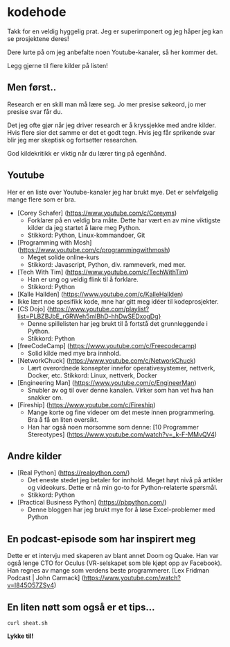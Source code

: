 # kodehode

Takk for en veldig hyggelig prat. Jeg er superimponert og jeg håper jeg kan se prosjektene deres!

Dere lurte på om jeg anbefalte noen Youtube-kanaler, så her kommer det.

Legg gjerne til flere kilder på listen!

## Men først..

Research er en skill man må lære seg. Jo mer presise søkeord, jo mer presise svar får du.

Det jeg ofte gjør når jeg driver research er å kryssjekke med andre kilder. Hvis flere sier det samme er det et godt tegn. Hvis jeg får sprikende svar blir jeg mer skeptisk og fortsetter researchen.

God kildekritikk er viktig når du lærer ting på egenhånd.

## Youtube
Her er en liste over Youtube-kanaler jeg har brukt mye. Det er selvfølgelig mange flere som er bra. 

- [Corey Schafer] (https://www.youtube.com/c/Coreyms)
  - Forklarer på en veldig bra måte. Dette har vært en av mine viktigste kilder da jeg startet å lære meg Python.
  - Stikkord: Python, Linux-kommandoer, Git
- [Programming with Mosh] (https://www.youtube.com/c/programmingwithmosh)
  - Meget solide online-kurs
  - Stikkord: Javascript, Python, div. rammeverk, med mer.
- [Tech With Tim] (https://www.youtube.com/c/TechWithTim)
  - Han er ung og veldig flink til å forklare.
  - Stikkord: Python
- [Kalle Hallden] (https://www.youtube.com/c/KalleHallden)
 - Ikke lært noe spesifikk kode, mne har gitt meg idéer til kodeprosjekter.
- [CS Dojo] {https://www.youtube.com/playlist?list=PLBZBJbE_rGRWeh5mIBhD-hhDwSEDxogDg}
  - Denne spillelisten har jeg brukt til å fortstå det grunnleggende i Python.
  - Stikkord: Python
- [freeCodeCamp] (https://www.youtube.com/c/Freecodecamp)
  - Solid kilde med mye bra innhold.
- [NetworkChuck] (https://www.youtube.com/c/NetworkChuck)
  - Lært overordnede konsepter innefor operativesystemer, nettverk, Docker, etc.
  Stikkord: Linux, nettverk, Docker
- [Engineering Man] (https://www.youtube.com/c/EngineerMan)
  - Snubler av og til over denne kanalen. Virker som han vet hva han snakker om.
- [Fireship] (https://www.youtube.com/c/Fireship)
  - Mange korte og fine videoer om det meste innen programmering. Bra å få en liten oversikt.
  - Han har også noen morsomme som denne: [10 Programmer Stereotypes] (https://www.youtube.com/watch?v=_k-F-MMvQV4)

## Andre kilder
- [Real Python] (https://realpython.com/)
  - Det eneste stedet jeg betaler for innhold. Meget høyt nivå på artikler og videokurs. Dette er nå min go-to for Python-relaterte spørsmål.
  - Stikkord: Python
- [Practical Business Python] (https://pbpython.com/)
  - Denne bloggen har jeg brukt mye for å løse Excel-problemer med Python

## En podcast-episode som har inspirert meg
Dette er et intervju med skaperen av blant annet Doom og Quake. Han var også lenge CTO for Oculus (VR-selskapet som ble kjøpt opp av Facebook). Han regnes av mange som verdens beste programmerer.
[Lex Fridman Podcast | John Carmack] (https://www.youtube.com/watch?v=I845O57ZSy4)

## En liten nøtt som også er et tips... 
```
curl sheat.sh
```

**Lykke til!**

